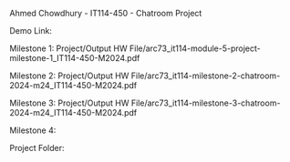 Ahmed Chowdhury - IT114-450 - Chatroom Project

Demo Link:

Milestone 1: Project/Output HW File/arc73_it114-module-5-project-milestone-1_IT114-450-M2024.pdf

Milestone 2: Project/Output HW File/arc73_it114-milestone-2-chatroom-2024-m24_IT114-450-M2024.pdf

Milestone 3: Project/Output HW File/arc73_it114-milestone-3-chatroom-2024-m24_IT114-450-M2024.pdf

Milestone 4:

Project Folder:

